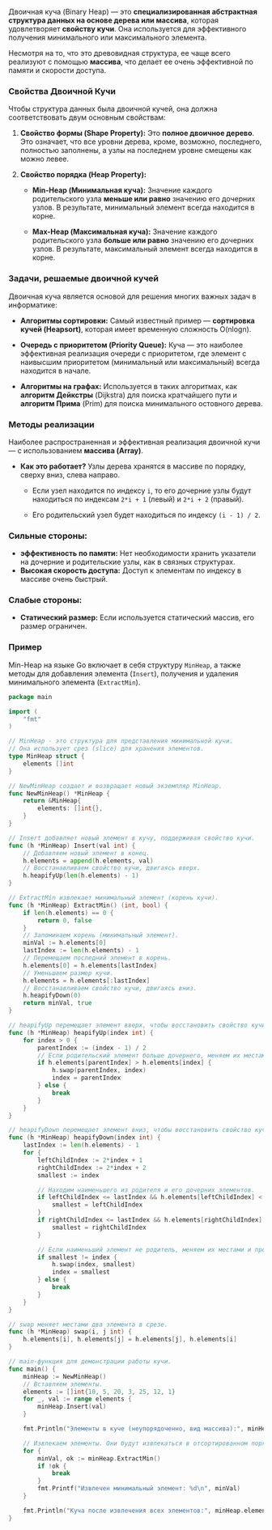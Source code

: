 Двоичная куча (Binary Heap) — это **специализированная абстрактная структура данных на основе дерева или массива**, которая удовлетворяет **свойству кучи**. Она используется для эффективного получения минимального или максимального элемента.

Несмотря на то, что это древовидная структура, ее чаще всего реализуют с помощью **массива**, что делает ее очень эффективной по памяти и скорости доступа.

### Свойства Двоичной Кучи
Чтобы структура данных была двоичной кучей, она должна соответствовать двум основным свойствам:

1. **Свойство формы (Shape Property):** Это **полное двоичное дерево**. Это означает, что все уровни дерева, кроме, возможно, последнего, полностью заполнены, а узлы на последнем уровне смещены как можно левее.
    
2. **Свойство порядка (Heap Property):**
    
    - **Min-Heap (Минимальная куча):** Значение каждого родительского узла **меньше или равно** значению его дочерних узлов. В результате, минимальный элемент всегда находится в корне.
        
    - **Max-Heap (Максимальная куча):** Значение каждого родительского узла **больше или равно** значению его дочерних узлов. В результате, максимальный элемент всегда находится в корне.

### Задачи, решаемые двоичной кучей

Двоичная куча является основой для решения многих важных задач в информатике:

- **Алгоритмы сортировки:** Самый известный пример — **сортировка кучей (Heapsort)**, которая имеет временную сложность O(nlogn).
    
- **Очередь с приоритетом (Priority Queue):** Куча — это наиболее эффективная реализация очереди с приоритетом, где элемент с наивысшим приоритетом (минимальный или максимальный) всегда находится в начале.
    
- **Алгоритмы на графах:** Используется в таких алгоритмах, как **алгоритм Дейкстры** (Dijkstra) для поиска кратчайшего пути и **алгоритм Прима** (Prim) для поиска минимального остовного дерева.


### Методы реализации
Наиболее распространенная и эффективная реализация двоичной кучи — с использованием **массива (Array)**.

- **Как это работает?** Узлы дерева хранятся в массиве по порядку, сверху вниз, слева направо.
    
    - Если узел находится по индексу `i`, то его дочерние узлы будут находиться по индексам `2*i + 1` (левый) и `2*i + 2` (правый).
        
    - Его родительский узел будет находиться по индексу `(i - 1) / 2`.


### Сильные стороны:
- **эффективность по памяти:** Нет необходимости хранить указатели на дочерние и родительские узлы, как в связных структурах.
- **Высокая скорость доступа:** Доступ к элементам по индексу в массиве очень быстрый.
### Слабые стороны:
- **Статический размер:** Если используется статический массив, его размер ограничен.


### Пример
Min-Heap на языке Go включает в себя структуру `MinHeap`, а также методы для добавления элемента (`Insert`), получения и удаления минимального элемента (`ExtractMin`).
```go
package main

import (
	"fmt"
)

// MinHeap - это структура для представления минимальной кучи.
// Она использует срез (slice) для хранения элементов.
type MinHeap struct {
	elements []int
}

// NewMinHeap создает и возвращает новый экземпляр MinHeap.
func NewMinHeap() *MinHeap {
	return &MinHeap{
		elements: []int{},
	}
}

// Insert добавляет новый элемент в кучу, поддерживая свойство кучи.
func (h *MinHeap) Insert(val int) {
	// Добавляем новый элемент в конец.
	h.elements = append(h.elements, val)
	// Восстанавливаем свойство кучи, двигаясь вверх.
	h.heapifyUp(len(h.elements) - 1)
}

// ExtractMin извлекает минимальный элемент (корень кучи).
func (h *MinHeap) ExtractMin() (int, bool) {
	if len(h.elements) == 0 {
		return 0, false
	}
	// Запоминаем корень (минимальный элемент).
	minVal := h.elements[0]
	lastIndex := len(h.elements) - 1
	// Перемещаем последний элемент в корень.
	h.elements[0] = h.elements[lastIndex]
	// Уменьшаем размер кучи.
	h.elements = h.elements[:lastIndex]
	// Восстанавливаем свойство кучи, двигаясь вниз.
	h.heapifyDown(0)
	return minVal, true
}

// heapifyUp перемещает элемент вверх, чтобы восстановить свойство кучи.
func (h *MinHeap) heapifyUp(index int) {
	for index > 0 {
		parentIndex := (index - 1) / 2
		// Если родительский элемент больше дочернего, меняем их местами.
		if h.elements[parentIndex] > h.elements[index] {
			h.swap(parentIndex, index)
			index = parentIndex
		} else {
			break
		}
	}
}

// heapifyDown перемещает элемент вниз, чтобы восстановить свойство кучи.
func (h *MinHeap) heapifyDown(index int) {
	lastIndex := len(h.elements) - 1
	for {
		leftChildIndex := 2*index + 1
		rightChildIndex := 2*index + 2
		smallest := index

		// Находим наименьшего из родителя и его дочерних элементов.
		if leftChildIndex <= lastIndex && h.elements[leftChildIndex] < h.elements[smallest] {
			smallest = leftChildIndex
		}
		if rightChildIndex <= lastIndex && h.elements[rightChildIndex] < h.elements[smallest] {
			smallest = rightChildIndex
		}

		// Если наименьший элемент не родитель, меняем их местами и продолжаем.
		if smallest != index {
			h.swap(index, smallest)
			index = smallest
		} else {
			break
		}
	}
}

// swap меняет местами два элемента в срезе.
func (h *MinHeap) swap(i, j int) {
	h.elements[i], h.elements[j] = h.elements[j], h.elements[i]
}

// main-функция для демонстрации работы кучи.
func main() {
	minHeap := NewMinHeap()
	// Вставляем элементы.
	elements := []int{10, 5, 20, 3, 25, 12, 1}
	for _, val := range elements {
		minHeap.Insert(val)
	}

	fmt.Println("Элементы в куче (неупорядоченно, вид массива):", minHeap.elements)

	// Извлекаем элементы. Они будут извлекаться в отсортированном порядке.
	for {
		minVal, ok := minHeap.ExtractMin()
		if !ok {
			break
		}
		fmt.Printf("Извлечен минимальный элемент: %d\n", minVal)
	}

	fmt.Println("Куча после извлечения всех элементов:", minHeap.elements)
}
```